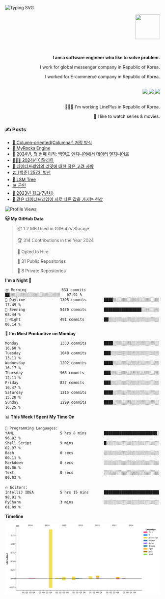 ![Typing SVG](https://readme-typing-svg.herokuapp.com/?lines=Hello,+I'm+Changkwon+😎&height=150&width=1024&size=40&color=458588&background=282828&center=true&vCenter=true&multiline=false&duration=2000&pause=0)

<div align=right>
  <a href="https://github.com/devxb/gitanimals">
    <img
      src="https://render.gitanimals.org/lines/spearkkk?pet-id=624227435622945015"
      width="80"
      height="80"
    />
  </a>
  <br/>
  <br/>  
  <br/>
  
  **I am a software engineer who like to solve problem.**<br/>

  I work for global messenger company in Republic of Korea.<br/> 
  
  I worked for E-commerce company in Republic of Korea.<br/>
  <br/>

  <a href="https://www.linkedin.com/in/spearkkk/" target="_blank">
    <img src="https://img.shields.io/badge/LinkedIn-305D61.svg?&style=for-the-badge&logo=linkedin&logoColor=ffffff&labelColor=305D61&logoWidth=20"/>
  </a>
  <a href="http://spearkkk.dev/en/resume/" target="_blank">
    <img src="https://img.shields.io/badge/resume-305D61.svg?&style=for-the-badge&logo=ReadtheDocs&logoColor=ffffff&labelColor=305D61&logoWidth=20"/>
  </a>
  <a href="https://spearkkk.dev/" target="_blank">
    <img src="https://img.shields.io/badge/blog-305D61.svg?&style=for-the-badge&logo=ReadtheDocs&logoColor=ffffff&labelColor=305D61&logoWidth=20"/>
  </a>
  
  <br/>
  <br/>
  
  👨🏼‍💻 I'm working LinePlus in Republic of Korea.
  <br/>
  
  🍿 I like to watch series & movies.
  <br/>

</div>
  
<div align=left>
  
  <div>
    
  ### ✍️ Posts
    
  </div>
  
  <!-- BLOGPOSTS:START -->
- [🥖 Column-oriented(Columnar) 저장 방식](https://spearkkk.dev/column-oriented)
- [🍓 MyRocks Engine](https://spearkkk.dev/my-rocks_engine)
- [📝 2024년, 첫 번째 이직: 백엔드 엔지니어에서 데이터 엔지니어로](https://spearkkk.dev/2024-first-changing-company-from-backend-to-data-engineer)
- [🧑🏼‍🍳 2024년 이탈리아](https://spearkkk.dev/2024-italy)
- [🍄 데이터프레임의 리밋에 대한 작은 고려 사항](https://spearkkk.dev/dataframe-limit)
- [🫒 [백준] 2573. 빙산](https://spearkkk.dev/%EB%B0%B1%EC%A4%80-2573-%EB%B9%99%EC%82%B0)
- [🌽 LSM Tree](https://spearkkk.dev/lsm-tree)
- [🪖 군인](https://spearkkk.dev/soldier)
- [📝 2023년 회고(7년차)](https://spearkkk.dev/7%EB%85%84%EC%B0%A8-%ED%9A%8C%EA%B3%A0)
- [🍞 같은 데이터프레임이 서로 다른 값을 가지는 현상](https://spearkkk.dev/two-dataframe-have-another-value)
<!-- BLOGPOSTS:END -->

  
<!--START_SECTION:waka-->
![Profile Views](http://img.shields.io/badge/Profile%20Views-0-blue)

**🐱 My GitHub Data** 

> 📦 1.2 MB Used in GitHub's Storage 
 > 
> 🏆 314 Contributions in the Year 2024
 > 
> 💼 Opted to Hire
 > 
> 📜 31 Public Repositories 
 > 
> 🔑 8 Private Repositories 
 > 
**I'm a Night 🦉** 

```text
🌞 Morning                633 commits         ██░░░░░░░░░░░░░░░░░░░░░░░   07.92 % 
🌆 Daytime                1398 commits        ████░░░░░░░░░░░░░░░░░░░░░   17.49 % 
🌃 Evening                5470 commits        █████████████████░░░░░░░░   68.44 % 
🌙 Night                  491 commits         ██░░░░░░░░░░░░░░░░░░░░░░░   06.14 % 
```
📅 **I'm Most Productive on Monday** 

```text
Monday                   1333 commits        ████░░░░░░░░░░░░░░░░░░░░░   16.68 % 
Tuesday                  1048 commits        ███░░░░░░░░░░░░░░░░░░░░░░   13.11 % 
Wednesday                1292 commits        ████░░░░░░░░░░░░░░░░░░░░░   16.17 % 
Thursday                 968 commits         ███░░░░░░░░░░░░░░░░░░░░░░   12.11 % 
Friday                   837 commits         ███░░░░░░░░░░░░░░░░░░░░░░   10.47 % 
Saturday                 1215 commits        ████░░░░░░░░░░░░░░░░░░░░░   15.20 % 
Sunday                   1299 commits        ████░░░░░░░░░░░░░░░░░░░░░   16.25 % 
```


📊 **This Week I Spent My Time On** 

```text
💬 Programming Languages: 
YAML                     5 hrs 8 mins        ████████████████████████░   96.82 % 
Shell Script             9 mins              █░░░░░░░░░░░░░░░░░░░░░░░░   02.97 % 
Bash                     0 secs              ░░░░░░░░░░░░░░░░░░░░░░░░░   00.11 % 
Markdown                 0 secs              ░░░░░░░░░░░░░░░░░░░░░░░░░   00.06 % 
Text                     0 secs              ░░░░░░░░░░░░░░░░░░░░░░░░░   00.03 % 

🔥 Editors: 
IntelliJ IDEA            5 hrs 15 mins       █████████████████████████   98.91 % 
PyCharm                  3 mins              ░░░░░░░░░░░░░░░░░░░░░░░░░   01.09 % 
```

**Timeline**

![Lines of Code chart](https://raw.githubusercontent.com/spearkkk/spearkkk/main/assets/bar_graph.png)


<!--END_SECTION:waka-->
</div>

